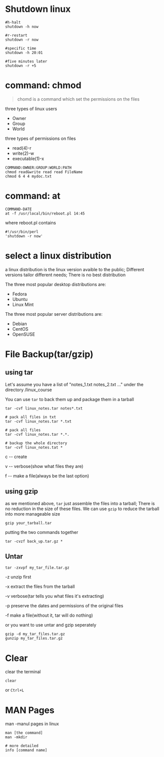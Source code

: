 
# Shutdown linux

```
#h-halt
shutdown -h now

#r-restart
shutdown -r now

#specific time
shutdown -h 20:01

#five minutes later
shutdown -r +5
```

# command: chmod 
> chomd is a command which set the permissions on the files


three types of linux users
* Owner
* Group
* World

three types of permissions on files
* read(4)-r
* write(2)-w
* executable(1)-x

```
COMMAND:OWNER:GROUP:WORLD:PATH
chmod read&write read read FileName
chmod 6 4 4 mydoc.txt
```

# command: at

```
COMMAND-DATE
at -f /usr/local/bin/reboot.pl 14:45
```
where reboot.pl contains
```
#!/usr/bin/perl
'shutdown -r now'
```

# select a linux distribution
a linux distribution is the linux version avaible to the public; Different versions tailor different needs; There is no best distribution

The three most popular desktop distributions are:
* Fedora
* Ubuntu
* Linux Mint

The three most popular server distributions are:
* Debian
* CentOS
* OpenSUSE

# File Backup(tar/gzip)
## using tar
Let's assume you have a list of "notes_1.txt notes_2.txt ..." under the directory /linux_course

You can use `tar` to back them up and package them in a tarball
```
tar -cvf linux_notes.tar notes*.txt

# pack all files in txt
tar -cvf linux_notes.tar *.txt

# pack all files
tar -cvf linux_notes.tar *.*.

# backup the whole directory
tar -cvf linux_notes.tat *
```
c -- create 

v -- verbose(show what files they are)

f -- make a file(always be the last option)

## using gzip
as we mentioned above, `tar` just assemble the files into a tarball; There is no reduction in the size of these files. We can use `gzip` to reduce the tarball into more manageable size

```
gzip your_tarball.tar
```

putting the two commands together
```
tar -cvzf back_up.tar.gz *
```

## Untar
```
tar -zxvpf my_tar_file.tar.gz
```
-z unzip first

-x extract the files from the tarball

-v verbose(tar tells you what files it's extracting)

-p preserve the dates and permissions of the original files

-f make a file(without it, tar will do nothing)

or you want to use untar and gzip seperately
```
gzip -d my_tar_files.tar.gz
gunzip my_tar_files.tar.gz
```

# Clear
clear the terminal
```
clear
```
or `Ctrl+L`

# MAN Pages
man -manul pages in linux
```
man [the command]
man -mkdir

# more detailed
info [command name]

```
